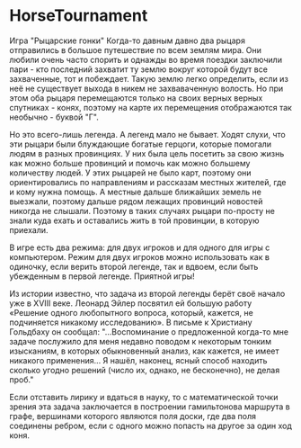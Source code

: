 # HorseTournament
Игра "Рыцарские гонки"
Когда-то давным давно два рыцаря отправились в большое путешествие по всем землям мира. 
Они любили очень часто спорить и однажды во время поездки заключили пари - кто последний 
захватит ту землю вокруг которой будут все захваченные, тот и побеждает. Такую землю легко 
определить, если из неё не существует выхода в никем не захваваченную волость. Но при этом 
оба рыцаря перемещаются только на своих верных верных спутниках - конях, поэтому на карте 
их перемещения отображаются так необычно - буквой "Г". 

Но это всего-лишь легенда. А легенд мало не бывает. Ходят слухи, что эти рыцари были 
блуждающие богатые герцоги, которые помогали людям в разных провинциях. У них была цель 
посетить за свою жизнь как можно больше провинций и помочь как можно большему количеству 
людей. У этих рыцарей не было карт, поэтому они ориентировались по направлениям и рассказам 
местных жителей, где и кому нужна помощь. А местные дальше ближайших земель не выезжали, поэтому 
дальше рядом лежащих провинций новостей никогда не слышали. Поэтому в таких случаях рыцари 
по-просту не знали куда ехать и оставались жить в той провинции, в которую приехали. 

В игре есть два режима: для двух игроков и для одного для игры с компьютером. 
Режим для двух игроков можно использовать как в одиночку, если верить второй легенде, так и 
вдвоем, если быть убежденным в первой легенде. Приятной игры!

Из истории известно, что задача из второй легенды берёт своё начало уже в XVIII веке. 
Леонард Эйлер посвятил ей большую работу «Решение одного любопытного вопроса, который, 
кажется, не подчиняется никакому исследованию». В письме к Христиану Гольдбаху он сообщал: 
"…Воспоминание о предложенной когда-то мне задаче послужило для меня недавно поводом к некоторым 
тонким изысканиям, в которых обыкновенный анализ, как кажется, не имеет никакого применения… 
Я нашёл, наконец, ясный способ находить сколько угодно решений (число их, однако, не бесконечно), не делая проб."

Если отставить лирику и вдаться в науку, то с математической точки зрения эта задача заключается 
в построении гамильтонова маршрута в графе, вершинами которого являются поля доски, где два поля 
соединены ребром, если с одного можно попасть на другое за один ход коня.


